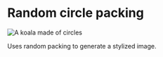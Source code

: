# Random circle packing

![A koala made of circles](https://github.com/michbogos/ranpack/blob/main/res.gif?raw=true)

Uses random packing to generate a stylized image.